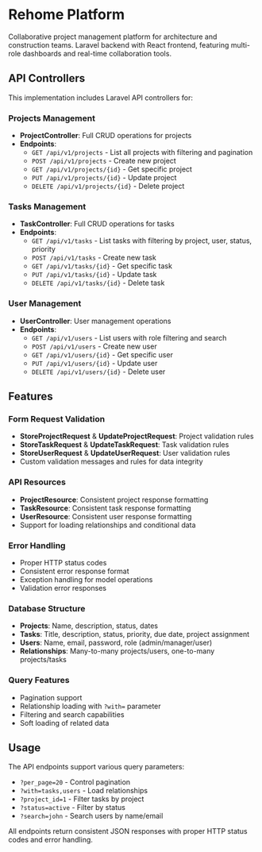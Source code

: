 # Rehome Platform

Collaborative project management platform for architecture and construction teams. Laravel backend with React frontend, featuring multi-role dashboards and real-time collaboration tools.

## API Controllers

This implementation includes Laravel API controllers for:

### Projects Management
- **ProjectController**: Full CRUD operations for projects
- **Endpoints**: 
  - `GET /api/v1/projects` - List all projects with filtering and pagination
  - `POST /api/v1/projects` - Create new project
  - `GET /api/v1/projects/{id}` - Get specific project
  - `PUT /api/v1/projects/{id}` - Update project
  - `DELETE /api/v1/projects/{id}` - Delete project

### Tasks Management  
- **TaskController**: Full CRUD operations for tasks
- **Endpoints**:
  - `GET /api/v1/tasks` - List tasks with filtering by project, user, status, priority
  - `POST /api/v1/tasks` - Create new task
  - `GET /api/v1/tasks/{id}` - Get specific task
  - `PUT /api/v1/tasks/{id}` - Update task
  - `DELETE /api/v1/tasks/{id}` - Delete task

### User Management
- **UserController**: User management operations
- **Endpoints**:
  - `GET /api/v1/users` - List users with role filtering and search
  - `POST /api/v1/users` - Create new user
  - `GET /api/v1/users/{id}` - Get specific user
  - `PUT /api/v1/users/{id}` - Update user
  - `DELETE /api/v1/users/{id}` - Delete user

## Features

### Form Request Validation
- **StoreProjectRequest** & **UpdateProjectRequest**: Project validation rules
- **StoreTaskRequest** & **UpdateTaskRequest**: Task validation rules  
- **StoreUserRequest** & **UpdateUserRequest**: User validation rules
- Custom validation messages and rules for data integrity

### API Resources
- **ProjectResource**: Consistent project response formatting
- **TaskResource**: Consistent task response formatting
- **UserResource**: Consistent user response formatting
- Support for loading relationships and conditional data

### Error Handling
- Proper HTTP status codes
- Consistent error response format
- Exception handling for model operations
- Validation error responses

### Database Structure
- **Projects**: Name, description, status, dates
- **Tasks**: Title, description, status, priority, due date, project assignment
- **Users**: Name, email, password, role (admin/manager/user)
- **Relationships**: Many-to-many projects/users, one-to-many projects/tasks

### Query Features
- Pagination support
- Relationship loading with `?with=` parameter
- Filtering and search capabilities
- Soft loading of related data

## Usage

The API endpoints support various query parameters:

- `?per_page=20` - Control pagination
- `?with=tasks,users` - Load relationships
- `?project_id=1` - Filter tasks by project
- `?status=active` - Filter by status
- `?search=john` - Search users by name/email

All endpoints return consistent JSON responses with proper HTTP status codes and error handling.
